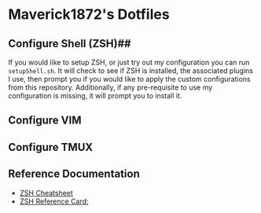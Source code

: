 # Maverick1872's Dotfiles #

## Configure Shell (ZSH)##
If you would like to setup ZSH, or just try out my configuration you can run `setupShell.sh`.
It will check to see if ZSH is installed, the associated plugins I use, then prompt you if you
would like to apply the custom configurations from this repository. Additionally, if any pre-requisite
to use my configuration is missing, it will prompt you to install it.

## Configure VIM ##

## Configure TMUX ##

## Reference Documentation ##
* [ZSH Cheatsheet](https://github.com/ohmyzsh/ohmyzsh/wiki/Cheatsheet)
* [ZSH Reference Card:](http://www.bash2zsh.com/zsh_refcard/refcard.pdf)

